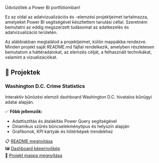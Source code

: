 Üdvözöllek a Power BI portfóliómban!

Ez az oldal az adatvizualizációs és -elemzési projektjeimet tartalmazza, amelyeket Power BI segítségével készítettem tanulási céllal. Szeretném bemutatni az eddig megszerzett tudásomat az adatkezelés és adatvizualizáció területén.  

Az alábbiakban megtalálod a projektjeimet, külön mappákba rendezve. Minden projekt saját README.md fájllal rendelkezik, amelyben részletesen bemutatom a háttéradatokat, az elemzés célját, a felhasznált technikákat, valamint a vizualizációkat.

## 📌 Projektek

### Washington D.C. Crime Statistics
Interaktív bűnözési elemző dashboard Washington D.C. hivatalos bűnügyi adatai alapján.

✅ **Főbb jellemzők:**
- Adattisztítás és átalakítás Power Query segítségével
- Dinamikus szűrés bűncselekménytípus és helyszín alapján
- Grafikonok, KPI kártyák és hőtérképek trendekhez

📋 [README megnyitása](./Washington_Crime/README.md)  
🖼️ [Dashboard képernyőkép](./Washington_Crime/Washington_DC_crime.png)  
📂 [Projekt mappa megnyitása](./Washington_Crime)
